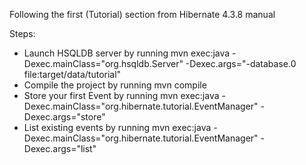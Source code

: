 Following the first (Tutorial) section from Hibernate 4.3.8 manual

Steps:
- Launch HSQLDB server by running
	mvn exec:java -Dexec.mainClass="org.hsqldb.Server" -Dexec.args="-database.0 file:target/data/tutorial"
- Compile the project by running
	mvn compile
- Store your first Event by running
	mvn exec:java -Dexec.mainClass="org.hibernate.tutorial.EventManager" -Dexec.args="store"
- List existing events by running
	mvn exec:java -Dexec.mainClass="org.hibernate.tutorial.EventManager" -Dexec.args="list"
